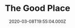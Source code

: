 ---
title: "The Good Place"
year: 2016
date: 2020-03-08T19:55:04.000Z
permalink: /almanac/tv/2020-03-08-the-good-place/index.html
season: 4
rating: 3
---